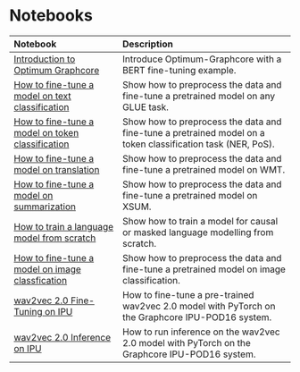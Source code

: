# Notebooks

| Notebook     |      Description      |
|:----------|:-------------|
| [Introduction to Optimum Graphcore](https://github.com/huggingface/optimum-graphcore/blob/main/notebooks/introduction_to_optimum_graphcore.ipynb)| Introduce Optimum-Graphcore with a BERT fine-tuning example. |
| [How to fine-tune a model on text classification](https://github.com/huggingface/optimum-graphcore/blob/main/notebooks/text_classification.ipynb)| Show how to preprocess the data and fine-tune a pretrained model on any GLUE task. |
| [How to fine-tune a model on token classification](https://github.com/huggingface/optimum-graphcore/blob/main/notebooks/token_classification.ipynb)| Show how to preprocess the data and fine-tune a pretrained model on a token classification task (NER, PoS). |
| [How to fine-tune a model on translation](https://github.com/huggingface/optimum-graphcore/blob/main/notebooks/translation.ipynb)| Show how to preprocess the data and fine-tune a pretrained model on WMT. |
| [How to fine-tune a model on summarization](https://github.com/huggingface/optimum-graphcore/blob/main/notebooks/summarization.ipynb)| Show how to preprocess the data and fine-tune a pretrained model on XSUM. |
| [How to train a language model from scratch](https://github.com/huggingface/optimum-graphcore/blob/main/notebooks/language_modelling_from_scratch.ipynb)| Show how to train a model for causal or masked language modelling from scratch.|
| [How to fine-tune a model on image classfication](https://github.com/huggingface/optimum-graphcore/blob/main/notebooks/image_classification.ipynb)| Show how to preprocess the data and fine-tune a pretrained model on image classification. |
| [wav2vec 2.0 Fine-Tuning on IPU](https://github.com/huggingface/optimum-graphcore/blob/main/notebooks/wav2vec2/wav2vec2-fine-tuning-checkpoint.ipynb)| How to fine-tune a pre-trained wav2vec 2.0 model with PyTorch on the Graphcore IPU-POD16 system.|
| [wav2vec 2.0 Inference on IPU](https://github.com/huggingface/optimum-graphcore/blob/main/notebooks/wav2vec2/wav2vec2-inference-checkpoint.ipynb)| How to run inference on the wav2vec 2.0 model with PyTorch on the Graphcore IPU-POD16 system.|
